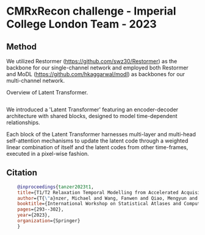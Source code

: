 # CMRxRecon challenge - Imperial College London Team - 2023

## Method
We utilized Restormer (https://github.com/swz30/Restormer) as the backbone for our single-channel network and employed both Restormer and MoDL (https://github.com/hkaggarwal/modl) as backbones for our multi-channel network. 

Overview of Latent Transformer.
<div align="center">
    <img scr = "ModelFigure.png" width = "900"/>
</div>

We introduced a 'Latent Transformer' featuring an encoder-decoder architecture with shared blocks, designed to model time-dependent relationships. 

Each block of the Latent Transformer harnesses multi-layer and multi-head self-attention mechanisms to update the latent code through a weighted linear combination of itself and the latent codes from other time-frames, executed in a pixel-wise fashion. 

## Citation
```bibtex
    @inproceedings{tanzer2023t1,
    title={T1/T2 Relaxation Temporal Modelling from Accelerated Acquisitions Using a Latent Transformer},
    author={T{\"a}nzer, Michael and Wang, Fanwen and Qiao, Mengyun and Bai, Wenjia and Rueckert, Daniel and Yang, Guang and Nielles-Vallespin, Sonia},
    booktitle={International Workshop on Statistical Atlases and Computational Models of the Heart},
    pages={293--302},
    year={2023},
    organization={Springer}
    }
```